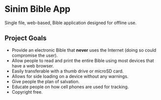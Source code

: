 # Sinim Bible App

Single file, web-based, Bible application designed for offline use.

## Project Goals

- Provide an electronic Bible that **never** uses the Internet (doing so could compromise the user).
- Allow people to read and print the entire Bible using most devices that have a web browser.
- Easily transferable with a thumb drive or microSD card.
- Allows for side loading on a device without any warnings.
- Give people the plan of salvation.
- Educate people on how cell phones are used for tracking.
- Copyright free.
